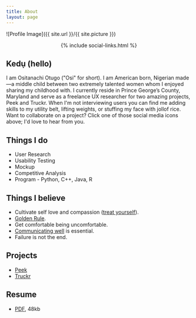```yaml
---
title: About
layout: page
---
```

![Profile Image]({{ site.url }}/{{ site.picture }})
<center>{% include social-links.html %}</center>

<h2>Kedụ (hello)</h2>

<p>I am Ositanachi Otugo ("Osi" for short). I am American born, Nigerian made—a middle child between two extremely talented women whom I enjoyed sharing my childhood with. I currently reside in Prince George’s County, Maryland and serve as a freelance UX researcher for two amazing projects, Peek and Truckr. When I'm not interviewing users you can find me adding skills to my utility belt, lifting weights, or stuffing my face with jollof rice. Want to collaborate on a project? Click one of those social media icons above; I'd love to hear from you.
</p>

<h2>Things I do</h2>
<ul class="ido">
	<li>User Research</li>
	<li>Usability Testing</li>
	<li>Mockup</li>
	<li>Competitive Analysis</li>
	<li>Program - Python, C++, Java, R</li>
</ul>

<h2>Things I believe</h2>
<ul class="ido">
	<li>Cultivate self love and compassion (<a href="https://www.youtube.com/watch?v=ZsABTmT1_M0">treat yourself</a>).</li>
	<li><a href="https://en.wikipedia.org/wiki/Golden_Rule#Responses_to_criticisms">Golden Rule</a>.</li>
	<li>Get comfortable being uncomfortable.</li>
	<li><a href="https://www.ted.com/talks/celeste_headlee_10_ways_to_have_a_better_conversation">Communicating well</a> is essential.</li>
	<li>Failure is not the end.</li>
</ul>

<h2>Projects</h2>
<ul>
	<li><a href="https://peekiosapp.wixsite.com/peek">Peek</a></li>
	<li><a href="http://www.gotruckr.com/">Truckr</a></li>
</ul>

<h2>Resume</h2>
<ul>
	<li><a href="/assets/docs/ashley_resume.pdf">PDF</a>, 48kb
